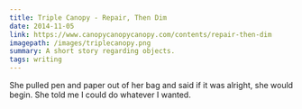 ```yaml
---
title: Triple Canopy - Repair, Then Dim
date: 2014-11-05
link: https://www.canopycanopycanopy.com/contents/repair-then-dim
imagepath: /images/triplecanopy.png
summary: A short story regarding objects.
tags: writing
---
```

She pulled pen and paper out of her bag and said if it was alright, she would begin. She told me I could do whatever I wanted.
